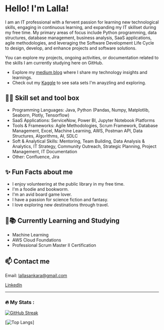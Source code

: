 # Hello! I'm Lalla!

I am an IT professional with a fervent passion for learning new technological skills, engaging in continuous learning, and expanding my IT skillset during my free time. My primary areas of focus include Python programming, data structures, database management, business analysis, SaaS applications, agile methodologies, and leveraging the Software Development Life Cycle to design, develop, and enhance projects and software solutions.

You can explore my projects, ongoing activities, or documentation related to the skills I am currently studying here on GitHub.

- Explore my [medium blog](https://medium.com/@techlala) where I share my technology insights and learnings.
- Check out my [Kaggle](https://www.kaggle.com/lallasankara) to see sata sets I'm anayzling and exploring.

## 👩‍💻 Skill set and tool box 
- Programming Languages: Java, Python (Pandas, Numpy, Matplotlib, Seaborn, Plotly, Tensorflow)
- SaaS Applications: ServiceNow, Power BI, Jupyter Notebook Platforms
- Tools & Frameworks: Agile Methodologies, Scrum Framework, Database Management, Excel, Machine Learning, AWS, Postman API, Data Structures, Algorithms, AI, SDLC
- Soft & Analytical Skills: Mentoring, Team Building, Data Analysis & Analytics, IT Strategy, Community Outreach, Strategic Planning, Project Management, IT Documentation
- Other: Confluence, Jira

## ✨ Fun Facts about me 
- I enjoy volunteering at the public library in my free time.
- I'm a foodie and bookworm.
- I'm an avid board game lover.
- I have a passion for science fiction and fantasy.
- I love exploring new destinations through travel.

## 🧠📚 Currently Learning and Studying 
- Machine Learning
- AWS Cloud Foundations
- Professional Scrum Master II Certification

## 📫 Contact me
Email: lallasankara@gmail.com

[Linkedln](https://www.linkedin.com/in/lallasankara/)

---

### :fire: My Stats :
[![GitHub Streak](http://github-readme-streak-stats.herokuapp.com?user=Lalla22&theme=dark&background=000000)](https://git.io/streak-stats)

[![Top Langs](https://github-readme-stats.vercel.app/api/top-langs/?username=Lalla22&layout=compact&theme=vision-friendly-dark)]



